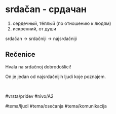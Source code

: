 # srdačan - срдачан

1. сердечный, тёплый (по отношению к людям)  
2. искренний, от души

srdačan -> srdačniji -> najsrdačniji

## Rečenice

Hvala na srdačnoj dobrodošlici!

On je jedan od najsrdačnijih ljudi koje poznajem.

<br>

#vrsta/pridev
#nivo/A2

#tema/ljudi
#tema/osećanja
#tema/komunikacija
